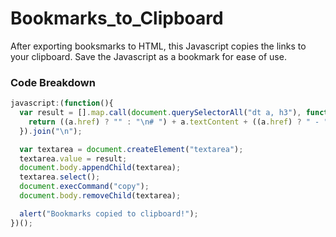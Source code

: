 # Bookmarks_to_Clipboard

After exporting booksmarks to HTML, this Javascript copies the links to your clipboard. Save the Javascript as a bookmark for ease of use.

### Code Breakdown

```javascript
javascript:(function(){
  var result = [].map.call(document.querySelectorAll("dt a, h3"), function(a) {
    return ((a.href) ? "" : "\n# ") + a.textContent + ((a.href) ? " - " + a.href : " #");
  }).join("\n");

  var textarea = document.createElement("textarea");
  textarea.value = result;
  document.body.appendChild(textarea);
  textarea.select();
  document.execCommand("copy");
  document.body.removeChild(textarea);

  alert("Bookmarks copied to clipboard!");
})();



